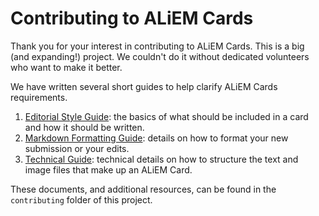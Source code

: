 # Contributing to ALiEM Cards

Thank you for your interest in contributing to ALiEM Cards. This is a big (and expanding!) project. We couldn't do it without dedicated volunteers who want to make it better.

We have written several short guides to help clarify ALiEM Cards requirements.

1. [Editorial Style Guide](contributing/STYLEGUIDE.md): the basics of what should be included in a card and how it should be written.
2. [Markdown Formatting Guide](contributing/MARKDOWNGUIDE.md): details on how to format your new submission or your edits.
3. [Technical Guide](contributing/TECHNICALGUIDE.md): technical details on how to structure the text and image files that make up an ALiEM Card.

These documents, and additional resources, can be found in the `contributing` folder of this project.





